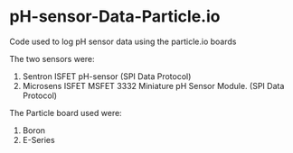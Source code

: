 # pH-sensor-Data-Particle.io
Code used to log pH sensor data using the particle.io boards

The two sensors were: 
1. Sentron ISFET pH-sensor (SPI Data Protocol)
2. Microsens ISFET MSFET 3332 Miniature pH Sensor Module. (SPI Data Protocol)

The Particle board used were:
1. Boron
2. E-Series
